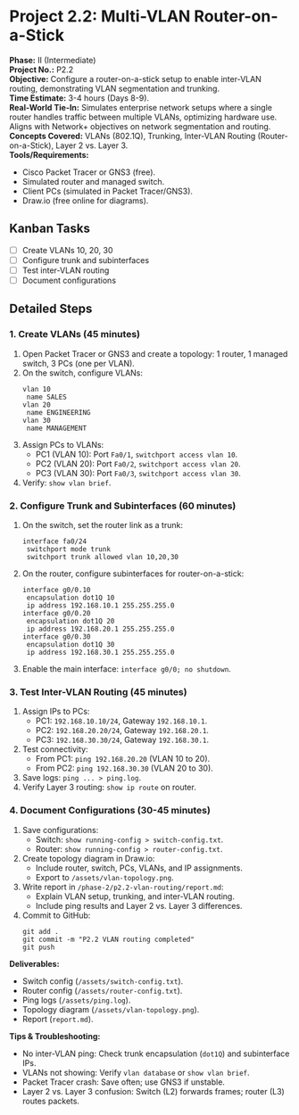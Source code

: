 # Project 2.2: Multi-VLAN Router-on-a-Stick

**Phase:** II (Intermediate)  
**Project No.:** P2.2  
**Objective:** Configure a router-on-a-stick setup to enable inter-VLAN routing, demonstrating VLAN segmentation and trunking.  
**Time Estimate:** 3-4 hours (Days 8-9).  
**Real-World Tie-In:** Simulates enterprise network setups where a single router handles traffic between multiple VLANs, optimizing hardware use. Aligns with Network+ objectives on network segmentation and routing.  
**Concepts Covered:** VLANs (802.1Q), Trunking, Inter-VLAN Routing (Router-on-a-Stick), Layer 2 vs. Layer 3.  
**Tools/Requirements:** 
- Cisco Packet Tracer or GNS3 (free).
- Simulated router and managed switch.
- Client PCs (simulated in Packet Tracer/GNS3).
- Draw.io (free online for diagrams).

## Kanban Tasks
- [ ] Create VLANs 10, 20, 30
- [ ] Configure trunk and subinterfaces
- [ ] Test inter-VLAN routing
- [ ] Document configurations

## Detailed Steps

### 1. Create VLANs (45 minutes)
1. Open Packet Tracer or GNS3 and create a topology: 1 router, 1 managed switch, 3 PCs (one per VLAN).
2. On the switch, configure VLANs:
   ```
   vlan 10
    name SALES
   vlan 20
    name ENGINEERING
   vlan 30
    name MANAGEMENT
   ```
3. Assign PCs to VLANs:
   - PC1 (VLAN 10): Port `Fa0/1`, `switchport access vlan 10`.
   - PC2 (VLAN 20): Port `Fa0/2`, `switchport access vlan 20`.
   - PC3 (VLAN 30): Port `Fa0/3`, `switchport access vlan 30`.
4. Verify: `show vlan brief`.

### 2. Configure Trunk and Subinterfaces (60 minutes)
1. On the switch, set the router link as a trunk:
   ```
   interface fa0/24
    switchport mode trunk
    switchport trunk allowed vlan 10,20,30
   ```
2. On the router, configure subinterfaces for router-on-a-stick:
   ```
   interface g0/0.10
    encapsulation dot1Q 10
    ip address 192.168.10.1 255.255.255.0
   interface g0/0.20
    encapsulation dot1Q 20
    ip address 192.168.20.1 255.255.255.0
   interface g0/0.30
    encapsulation dot1Q 30
    ip address 192.168.30.1 255.255.255.0
   ```
3. Enable the main interface: `interface g0/0; no shutdown`.

### 3. Test Inter-VLAN Routing (45 minutes)
1. Assign IPs to PCs:
   - PC1: `192.168.10.10/24`, Gateway `192.168.10.1`.
   - PC2: `192.168.20.20/24`, Gateway `192.168.20.1`.
   - PC3: `192.168.30.30/24`, Gateway `192.168.30.1`.
2. Test connectivity:
   - From PC1: `ping 192.168.20.20` (VLAN 10 to 20).
   - From PC2: `ping 192.168.30.30` (VLAN 20 to 30).
3. Save logs: `ping ... > ping.log`.
4. Verify Layer 3 routing: `show ip route` on router.

### 4. Document Configurations (30-45 minutes)
1. Save configurations:
   - Switch: `show running-config > switch-config.txt`.
   - Router: `show running-config > router-config.txt`.
2. Create topology diagram in Draw.io:
   - Include router, switch, PCs, VLANs, and IP assignments.
   - Export to `/assets/vlan-topology.png`.
3. Write report in `/phase-2/p2.2-vlan-routing/report.md`:
   - Explain VLAN setup, trunking, and inter-VLAN routing.
   - Include ping results and Layer 2 vs. Layer 3 differences.
4. Commit to GitHub:
   ```
   git add .
   git commit -m "P2.2 VLAN routing completed"
   git push
   ```

**Deliverables:** 
- Switch config (`/assets/switch-config.txt`).
- Router config (`/assets/router-config.txt`).
- Ping logs (`/assets/ping.log`).
- Topology diagram (`/assets/vlan-topology.png`).
- Report (`report.md`).

**Tips & Troubleshooting:** 
- No inter-VLAN ping: Check trunk encapsulation (`dot1Q`) and subinterface IPs.
- VLANs not showing: Verify `vlan database` or `show vlan brief`.
- Packet Tracer crash: Save often; use GNS3 if unstable.
- Layer 2 vs. Layer 3 confusion: Switch (L2) forwards frames; router (L3) routes packets.